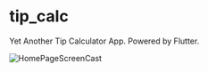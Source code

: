 # tip_calc

Yet Another Tip Calculator App. Powered by Flutter.

![HomePageScreenCast](https://i.imgur.com/k8tIekU.png)
